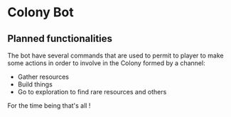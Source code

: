 ﻿# Colony Bot

## Planned functionalities
The bot have several commands that are used to permit to player to make some actions
in order to involve in the Colony formed by a channel:

- Gather resources
- Build things
- Go to exploration to find rare resources and others

For the time being that's all !